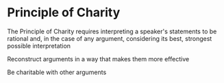 # Principle of Charity

The Principle of Charity requires interpreting a speaker's statements to be rational and, in the case of any argument, considering its best, strongest possible interpretation

Reconstruct arguments in a way that makes them more effective

Be charitable with other arguments